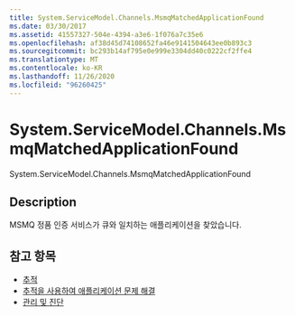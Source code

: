 ```yaml
---
title: System.ServiceModel.Channels.MsmqMatchedApplicationFound
ms.date: 03/30/2017
ms.assetid: 41557327-504e-4394-a3e6-1f076a7c35e6
ms.openlocfilehash: af38d45d74108652fa46e9141504643ee0b893c3
ms.sourcegitcommit: bc293b14af795e0e999e3304dd40c0222cf2ffe4
ms.translationtype: MT
ms.contentlocale: ko-KR
ms.lasthandoff: 11/26/2020
ms.locfileid: "96260425"
---
```

# <a name="systemservicemodelchannelsmsmqmatchedapplicationfound"></a>System.ServiceModel.Channels.MsmqMatchedApplicationFound

System.ServiceModel.Channels.MsmqMatchedApplicationFound  
  
## <a name="description"></a>Description  

 MSMQ 정품 인증 서비스가 큐와 일치하는 애플리케이션을 찾았습니다.  
  
## <a name="see-also"></a>참고 항목

- [추적](index.md)
- [추적을 사용하여 애플리케이션 문제 해결](using-tracing-to-troubleshoot-your-application.md)
- [관리 및 진단](../index.md)
